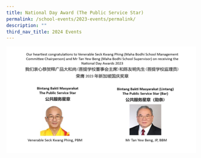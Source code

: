 ```yaml
---
title: National Day Award (The Public Service Star)
permalink: /school-events/2023-events/permalink/
description: ""
third_nav_title: 2024 Events
---
```

![](/images/national%20day%20award%202023%20(the%20public%20star).JPG)